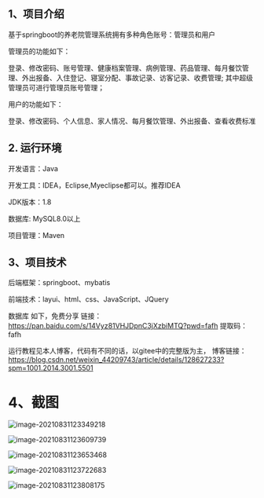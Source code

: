 

## 1、项目介绍

基于springboot的养老院管理系统拥有多种角色账号：管理员和用户

管理员的功能如下：

登录、修改密码、账号管理、健康档案管理、病例管理、药品管理、每月餐饮管理、外出报备、入住登记、寝室分配、事故记录、访客记录、收费管理; 其中超级管理员可进行管理员账号管理；

用户的功能如下：

登录、修改密码、个人信息、家人情况、每月餐饮管理、外出报备、查看收费标准




## 2. 运行环境

开发语言：Java

开发工具：IDEA，Eclipse,Myeclipse都可以。推荐IDEA

JDK版本：1.8

数据库: MySQL8.0以上

项目管理：Maven

## 3、项目技术

后端框架：springboot、mybatis

前端技术：layui、html、css、JavaScript、JQuery


数据库 如下，免费分享 链接：https://pan.baidu.com/s/14Vyz81VHJDpnC3jXzbiMTQ?pwd=fafh
提取码：fafh


运行教程见本人博客，代码有不同的话，以gitee中的完整版为主， 博客链接：https://blog.csdn.net/weixin_44209743/article/details/128627233?spm=1001.2014.3001.5501



# 4、截图

![image-20210831123349218](https://i.loli.net/2021/08/31/HkFO12bXI6rLRK7.png)

![image-20210831123609739](https://i.loli.net/2021/08/31/Psb65GjmchfTuvB.png)

![image-20210831123653468](https://i.loli.net/2021/08/31/oXdHLcYrUtK8SuZ.png)

![image-20210831123722683](https://i.loli.net/2021/08/31/sdMFW93oQJtZUYV.png)

![image-20210831123808175](https://i.loli.net/2021/08/31/B8phbYD1UTE7Mek.png)
